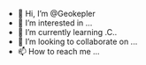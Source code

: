 - 👋 Hi, I’m @Geokepler
- 👀 I’m interested in ...
- 🌱 I’m currently learning .C..
- 💞️ I’m looking to collaborate on ...
- 📫 How to reach me ...

<!---
Geokepler/Geokepler is a ✨ special ✨ repository because its `README.md` (this file) appears on your GitHub profile.
You can click the Preview link to take a look at your changes.
--->
